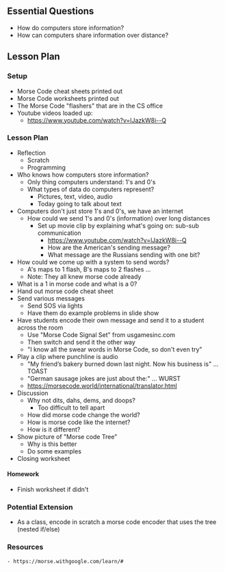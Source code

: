 ## Essential Questions

- How do computers store information?
- How can computers share information over distance?

## Lesson Plan

### Setup

- Morse Code cheat sheets printed out
- Morse Code worksheets printed out
- The Morse Code "flashers" that are in the CS office
- Youtube videos loaded up:
    - https://www.youtube.com/watch?v=lJazkW8i--Q

### Lesson Plan

- Reflection
    - Scratch
    - Programming
- Who knows how computers store information?
    - Only thing computers understand: 1's and 0's
    - What types of data do computers represent?
        - Pictures, text, video, audio
        - Today going to talk about text
- Computers don't just store 1's and 0's, we have an internet
    - How could we send 1's and 0's (information) over long distances
        - Set up movie clip by explaining what's going on: sub-sub communication
            - https://www.youtube.com/watch?v=lJazkW8i--Q
            - How are the American's sending message?
            - What message are the Russians sending with one bit?
- How could we come up with a system to send words?
    - A's maps to 1 flash, B's maps to 2 flashes ...
    - Note: They all knew morse code already
- What is a 1 in morse code and what is a 0?
- Hand out morse code cheat sheet
- Send various messages
    - Send SOS via lights
    - Have them do example problems in slide show
- Have students encode their own message and send it to a student across the room
    - Use "Morse Code Signal Set" from usgamesinc.com
    - Then switch and send it the other way
    - "I know all the swear words in Morse Code, so don't even try"
- Play a clip where punchline is audio
    - "My friend’s bakery burned down last night. Now his business is" ... TOAST
    - "German sausage jokes are just about the:" ... WURST
    - https://morsecode.world/international/translator.html
- Discussion
    - Why not dits, dahs, dems, and doops?
        - Too difficult to tell apart
    - How did morse code change the world?
    - How is morse code like the internet?
    - How is it different?
- Show picture of "Morse code Tree"
    - Why is this better
    - Do some examples
- Closing worksheet

#### Homework

- Finish worksheet if didn't

### Potential Extension

- As a class, encode in scratch a morse code encoder that uses the tree (nested if/else)

### Resources

    - https://morse.withgoogle.com/learn/#